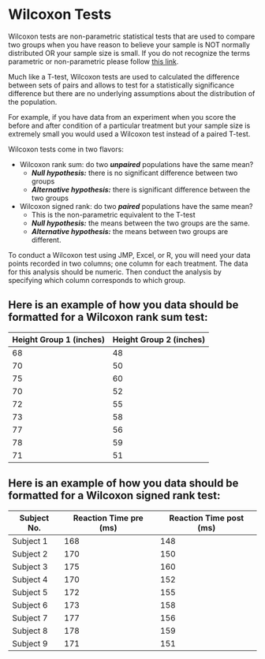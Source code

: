 # Wilcoxon Tests

Wilcoxon tests are non-parametric statistical tests that are used to compare two groups when you have reason to believe your sample is NOT normally distributed OR your sample size is small.
If you do not recognize the terms parametric or non-parametric please follow [this link](../pages/parametric.md).

Much like a T-test, Wilcoxon tests are used to calculated the difference between sets of pairs and allows to test for a statistically significance difference but there are no underlying assumptions about the distribution of the population.

For example, if you have data from an experiment when you score the before and after condition of a particular treatment but your sample size is extremely small you would used a Wilcoxon test instead of a paired T-test.

Wilcoxon tests come in two flavors:
- Wilcoxon rank sum: do two ***unpaired*** populations have the same mean?
  - ***Null hypothesis:*** there is no significant difference between two groups
  - ***Alternative hypothesis:*** there is significant difference between the two groups
- Wilcoxon signed rank: do two ***paired*** populations have the same mean?
  - This is the non-parametric equivalent to the T-test
  - ***Null hypothesis:*** the means between the two groups are the same.
  - ***Alternative hypothesis:*** the means between two groups are different.

To conduct a Wilcoxon test using JMP, Excel, or R, you will need your data points recorded in two columns; one column for each treatment.
The data for this analysis should be numeric.
Then conduct the analysis by specifying which column corresponds to which group.

## Here is an example of how you data should be formatted for a Wilcoxon rank sum test:

| Height Group 1 (inches) | Height Group 2 (inches)  |
| ----------------------- | ------------------------ |
| 68                      | 48                       |
| 70                      | 50                       |
| 75                      | 60                       |
| 70                      | 52                       |
| 72                      | 55                       |
| 73                      | 58                       |
| 77                      | 56                       |
| 78                      | 59                       |
| 71                      | 51                       |

## Here is an example of how you data should be formatted for a Wilcoxon signed rank test:

| Subject No. | Reaction Time pre (ms) | Reaction Time post (ms)  |
| ----------- | ---------------------- | ------------------------ |
| Subject 1   | 168                    | 148                      |
| Subject 2   | 170                    | 150                      |
| Subject 3   | 175                    | 160                      |
| Subject 4   | 170                    | 152                      |
| Subject 5   | 172                    | 155                      |
| Subject 6   | 173                    | 158                      |
| Subject 7   | 177                    | 156                      |
| Subject 8   | 178                    | 159                      |
| Subject 9   | 171                    | 151                      |
